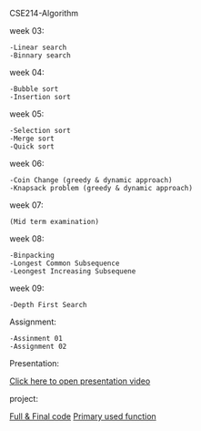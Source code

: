 CSE214-Algorithm 
          
          
week 03:

    -Linear search
    -Binnary search
    
 week 04:
    
    -Bubble sort
    -Insertion sort
   
 week 05:
 
    -Selection sort
    -Merge sort
    -Quick sort
   
 week 06:
 
    -Coin Change (greedy & dynamic approach)
    -Knapsack problem (greedy & dynamic approach)
    
week 07:
    
    (Mid term examination)
    
week 08:

    -Binpacking
    -Longest Common Subsequence
    -Leongest Increasing Subsequene

week 09:

    -Depth First Search 
    
    
Assignment:

    -Assinment 01
    -Assignment 02
    
Presentation:
                
[Click here to open presentation video](https://drive.google.com/file/d/1UGCpxk2oPXzzJpskPioiWHflSOh9UFb8/view?usp=sharing)


project:
          
[Full & Final code](https://github.com/khasrul-alam/Algorithm-Lab/blob/master/Project/staticalToolBox4.0.cpp)
[Primary used function](https://github.com/khasrul-alam/Algorithm-Lab/tree/master/Project)
     
     

